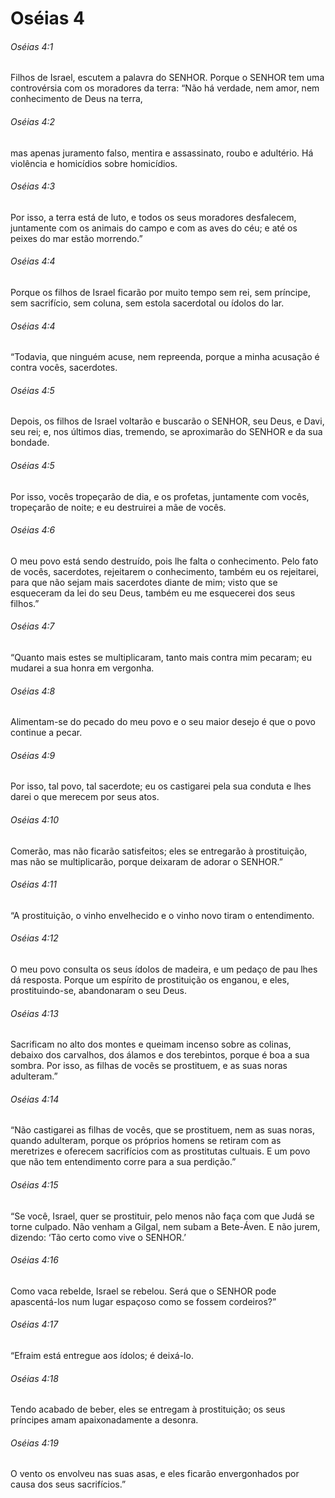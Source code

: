 # Oséias 4

###### Oséias 4:1

Filhos de Israel, escutem a palavra do SENHOR. Porque o SENHOR tem uma controvérsia com os moradores da terra: “Não há verdade, nem amor, nem conhecimento de Deus na terra,

###### Oséias 4:2

mas apenas juramento falso, mentira e assassinato, roubo e adultério. Há violência e homicídios sobre homicídios.

###### Oséias 4:3

Por isso, a terra está de luto, e todos os seus moradores desfalecem, juntamente com os animais do campo e com as aves do céu; e até os peixes do mar estão morrendo.”

###### Oséias 4:4

Porque os filhos de Israel ficarão por muito tempo sem rei, sem príncipe, sem sacrifício, sem coluna, sem estola sacerdotal ou ídolos do lar.

###### Oséias 4:4

“Todavia, que ninguém acuse, nem repreenda, porque a minha acusação é contra vocês, sacerdotes.

###### Oséias 4:5

Depois, os filhos de Israel voltarão e buscarão o SENHOR, seu Deus, e Davi, seu rei; e, nos últimos dias, tremendo, se aproximarão do SENHOR e da sua bondade.

###### Oséias 4:5

Por isso, vocês tropeçarão de dia, e os profetas, juntamente com vocês, tropeçarão de noite; e eu destruirei a mãe de vocês.

###### Oséias 4:6

O meu povo está sendo destruído, pois lhe falta o conhecimento. Pelo fato de vocês, sacerdotes, rejeitarem o conhecimento, também eu os rejeitarei, para que não sejam mais sacerdotes diante de mim; visto que se esqueceram da lei do seu Deus, também eu me esquecerei dos seus filhos.”

###### Oséias 4:7

“Quanto mais estes se multiplicaram, tanto mais contra mim pecaram; eu mudarei a sua honra em vergonha.

###### Oséias 4:8

Alimentam-se do pecado do meu povo e o seu maior desejo é que o povo continue a pecar.

###### Oséias 4:9

Por isso, tal povo, tal sacerdote; eu os castigarei pela sua conduta e lhes darei o que merecem por seus atos.

###### Oséias 4:10

Comerão, mas não ficarão satisfeitos; eles se entregarão à prostituição, mas não se multiplicarão, porque deixaram de adorar o SENHOR.”

###### Oséias 4:11

“A prostituição, o vinho envelhecido e o vinho novo tiram o entendimento.

###### Oséias 4:12

O meu povo consulta os seus ídolos de madeira, e um pedaço de pau lhes dá resposta. Porque um espírito de prostituição os enganou, e eles, prostituindo-se, abandonaram o seu Deus.

###### Oséias 4:13

Sacrificam no alto dos montes e queimam incenso sobre as colinas, debaixo dos carvalhos, dos álamos e dos terebintos, porque é boa a sua sombra. Por isso, as filhas de vocês se prostituem, e as suas noras adulteram.”

###### Oséias 4:14

“Não castigarei as filhas de vocês, que se prostituem, nem as suas noras, quando adulteram, porque os próprios homens se retiram com as meretrizes e oferecem sacrifícios com as prostitutas cultuais. E um povo que não tem entendimento corre para a sua perdição.”

###### Oséias 4:15

“Se você, Israel, quer se prostituir, pelo menos não faça com que Judá se torne culpado. Não venham a Gilgal, nem subam a Bete-Áven. E não jurem, dizendo: ‘Tão certo como vive o SENHOR.’

###### Oséias 4:16

Como vaca rebelde, Israel se rebelou. Será que o SENHOR pode apascentá-los num lugar espaçoso como se fossem cordeiros?”

###### Oséias 4:17

“Efraim está entregue aos ídolos; é deixá-lo.

###### Oséias 4:18

Tendo acabado de beber, eles se entregam à prostituição; os seus príncipes amam apaixonadamente a desonra.

###### Oséias 4:19

O vento os envolveu nas suas asas, e eles ficarão envergonhados por causa dos seus sacrifícios.”


